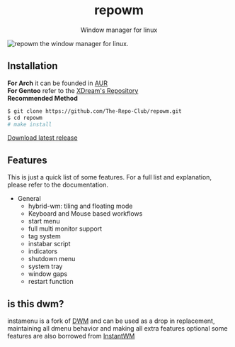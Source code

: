 <div align="center">
    <h1>repowm</h1>
    <p>Window manager for linux</p>
</div>

![repowm the window manager for linux.](https://raw.githubusercontent.com/The-Repo-Club/repowm/main/screenshot.png)

## Installation

**For Arch** it can be founded in [AUR](https://aur.archlinux.org/packages/repowm) \
**For Gentoo** refer to the [XDream's Repository](https://github.com/XDream8/dreamsrepo) \
**Recommended Method**
```sh
$ git clone https://github.com/The-Repo-Club/repowm.git
$ cd repowm
# make install
```

[Download latest release](https://github.com/The-Repo-Club/repowm/releases/)

## Features

This is just a quick list of some features. For a full list and explanation,
please refer to the documentation.

- General
  * hybrid-wm: tiling and floating mode
  * Keyboard and Mouse based workflows
  * start menu
  * full multi monitor support
  * tag system
  * instabar script
  * indicators
  * shutdown menu
  * system tray
  * window gaps
  * restart function


## is this dwm?

instamenu is a fork of [DWM](https://dwm.suckless.org) and can be used as a drop in replacement, maintaining all dmenu behavior and making all extra features optional some features are also borrowed from [InstantWM](https://github.com/instantOS/instantWM)
